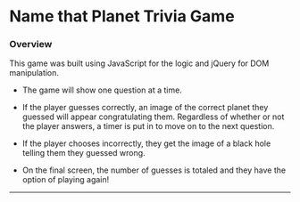 # Name that Planet Trivia Game

### Overview
This game was built using JavaScript for the logic and jQuery for DOM manipulation.

* The game will show one question at a time.

* If the player guesses correctly, an image of the correct planet they guessed will appear congratulating them. Regardless of whether or not the player answers, a timer is put in to move on to the next question.

 * If the player chooses incorrectly, they get the image of a black hole telling them they guessed wrong.

* On the final screen, the number of guesses is totaled and they have the option of playing again!
-------

